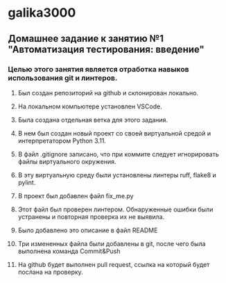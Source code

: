 # galika3000

## Домашнее задание к занятию №1 "Автоматизация тестирования: введение"

### Целью этого занятия является отработка навыков использования git и линтеров.

1. Был создан репозиторий на github и склонирован  локально.

1. На локальном компьютере установлен VSCode.

1. Была создана отдельная ветка для этого задания.

1. В нем был создан новый проект со своей виртуальной средой и интерпретатором Python 3.11. 

1. В файл .gitignore записано, что при коммите следует игнорировать файлы виртуального окружения.

1. В эту виртуальную среду были установлены линтеры ruff, flake8  и pylint.

1. В проект был добавлен файл fix_me.py

1. Этот файл был проверен линтером. Обнаруженные ошибки были устранены и повторная проверка их не выявила.

1. Было добавлено это описание в файл README

1. Три измененных файла были добавлены в git, после чего была выполнена команда Commit&Push

1. На github будет выполнен pull request,  ссылка на который будет послана на проверку.

